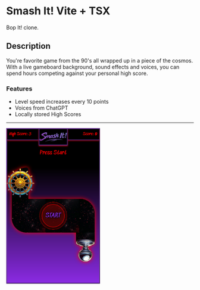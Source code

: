 # Smash It! Vite + TSX

Bop It! clone.

## Description

You're favorite game from the 90's all wrapped up in a piece of the cosmos. With a live gameboard background, sound effects and voices, you can spend hours competing against your personal high score.

### Features

- Level speed increases every 10 points
- Voices from ChatGPT
- Locally stored High Scores

---

<img src="./src/assets/Demo.png" width="50%" alt="SmashIt!" >
